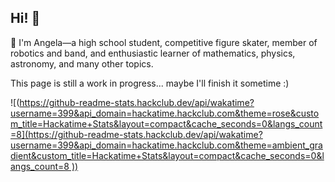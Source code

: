 ## Hi! 👋

💐 I'm Angela—a high school student, competitive figure skater, member of robotics and band, and enthusiastic learner of mathematics, physics, astronomy, and many other topics.

This page is still a work in progress... maybe I'll finish it sometime :)

![([https://github-readme-stats.hackclub.dev/api/wakatime?username=399&api_domain=hackatime.hackclub.com&theme=rose&custom_title=Hackatime+Stats&layout=compact&cache_seconds=0&langs_count=8](https://github-readme-stats.hackclub.dev/api/wakatime?username=399&api_domain=hackatime.hackclub.com&theme=ambient_gradient&custom_title=Hackatime+Stats&layout=compact&cache_seconds=0&langs_count=8
))](https://github-readme-stats.hackclub.dev/api/wakatime?username=399&api_domain=hackatime.hackclub.com&theme=ambient_gradient&custom_title=Hackatime+Stats&layout=compact&cache_seconds=0&langs_count=8
)
